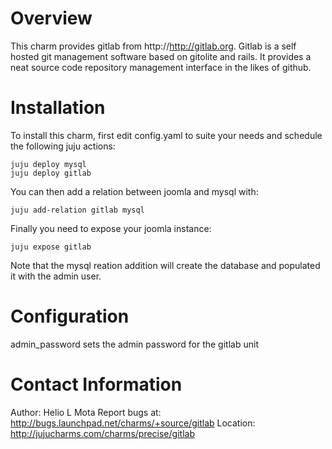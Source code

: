 # Overview

This charm provides gitlab from http://http://gitlab.org. Gitlab is a self hosted git management software based on gitolite and rails. It provides a neat source code repository management interface in the likes of github.

# Installation

To install this charm, first edit config.yaml to suite your needs and schedule the following juju actions:

    juju deploy mysql
    juju deploy gitlab

You can then add a relation between joomla and mysql with:

    juju add-relation gitlab mysql

Finally you need to expose your joomla instance:

    juju expose gitlab

Note that the mysql reation addition will create the database and populated it with the admin user. 

# Configuration

admin_password sets the admin password for the gitlab unit

# Contact Information

Author: Helio L Mota
Report bugs at: http://bugs.launchpad.net/charms/+source/gitlab
Location: http://jujucharms.com/charms/precise/gitlab
